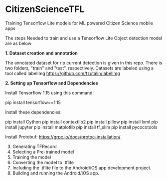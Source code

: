 # CitizenScienceTFL
Training Tensorflow Lite models for ML powered Citizen Science mobile apps

The steps Needed to train and use a Tensorflow Lite Object detection model are as below

**1. Dataset creation and annotation**

The annotated dataset for rip current detection is given in this repo. There is two folders, "train" and "test", respectively.
Datasets are labeled using a tool called labelImg https://github.com/tzutalin/labelImg

**2. Setting up Tensorflow and Dependencies**

Install Tensorflow 1.15 using this command:

pip install tensorflow==1.15

Install these dependencies:

pip install Cython 
pip install contextlib2
pip install pillow 
pip install lxml 
pip install jupyter 
pip install matplotlib 
pip install tf_slim 
pip install pycocotools

Install Protobuf:
https://grpc.io/docs/protoc-installation/

3. Generating TFRecord
4. Selecting a Pre-trained model
5. Training the model
6. Converting the model to .tflite
7. Including the .tflite file to the Android/iOS app development project.
8. Building and running the Android/iOS app.
